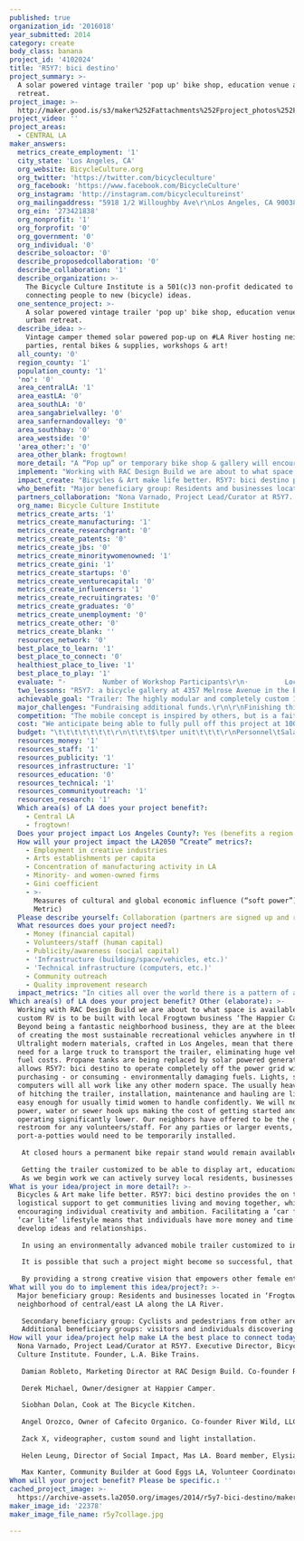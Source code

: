 ```yaml
---
published: true
organization_id: '2016018'
year_submitted: 2014
category: create
body_class: banana
project_id: '4102024'
title: 'R5Y7: bici destino'
project_summary: >-
  A solar powered vintage trailer 'pop up' bike shop, education venue and urban
  retreat.
project_image: >-
  http://maker.good.is/s3/maker%252Fattachments%252Fproject_photos%252Fimages%252F22378%252Fdisplay%252Fr5y7collage.jpg=c570x385
project_video: ''
project_areas:
  - CENTRAL LA
maker_answers:
  metrics_create_employment: '1'
  city_state: 'Los Angeles, CA'
  org_website: BicycleCulture.org
  org_twitter: 'https://twitter.com/bicycleculture'
  org_facebook: 'https://www.facebook.com/BicycleCulture'
  org_instagram: 'http://instagram.com/bicyclecultureinst'
  org_mailingaddress: "5918 1/2 Willoughby Ave\r\nLos Angeles, CA 90038"
  org_ein: '273421838'
  org_nonprofit: '1'
  org_forprofit: '0'
  org_government: '0'
  org_individual: '0'
  describe_soloactor: '0'
  describe_proposedcollaboration: '0'
  describe_collaboration: '1'
  describe_organization: >-
    The Bicycle Culture Institute is a 501(c)3 non-profit dedicated to
    connecting people to new (bicycle) ideas.
  one_sentence_project: >-
    A solar powered vintage trailer 'pop up' bike shop, education venue and
    urban retreat.
  describe_idea: >-
    Vintage camper themed solar powered pop-up on #LA River hosting neighborhood
    parties, rental bikes & supplies, workshops & art!
  all_county: '0'
  region_county: '1'
  population_county: '1'
  'no': '0'
  area_centralLA: '1'
  area_eastLA: '0'
  area_southLA: '0'
  area_sangabrielvalley: '0'
  area_sanfernandovalley: '0'
  area_southbay: '0'
  area_westside: '0'
  'area_other:': '0'
  area_other_blank: frogtown!
  more_detail: "A “Pop up” or temporary bike shop & gallery will encourage people to bicycle along the LA river bike path from areas far outside the immediate neighborhood. Through workshops and signage we can reduce the number of collisions between walkers and cyclists – people passing through the neighborhood versus residents. By utilizing a custom vintage style trailer, we’re able to delight the imagination attract artist and design enthusiasts, or simply anyone who loves beautiful outdoor experiences along the LA River. LA City sponsored plans call for art installations, garden projects, infrastructure improvements – but none have included bicycles. That’s crazy!\r\n\r\nLet's blend art, education & practical support to make LA the best place to CREATE."
  implement: "Working with RAC Design Build we are about to what space is available. The custom RV is to be built with local Frogtown business ‘The Happier Camper.’ Beyond being a fantastic neighborhood business, they are at the bleeding edge of creating the most sustainable recreational vehicles anywhere in the world. Ultralight modern materials, crafted in Los Angeles, mean that there is no need for a large truck to transport the trailer, eliminating huge vehicle and fuel costs. Propane tanks are being replaced by solar powered generators. This allows R5Y7: bici destino to operate completely off the power grid without purchasing - or consuming - environmentally damaging fuels. Lights, sound and computers will all work like any other modern space. The usually heavy tasks of hitching the trailer, installation, maintenance and hauling are light and easy enough for usually timid women to handle confidently. We will not need power, water or sewer hook ups making the cost of getting started and operating significantly lower. Our neighbors have offered to be the go-to restroom for any volunteers/staff. For any parties or larger events, port-a-potties would need to be temporarily installed. \r\n\r\nAt closed hours a permanent bike repair stand would remain available to anyone along the bike path, further increasing our ability to help act as a vital resource beyond the limits of open hours. \r\n\r\nGetting the trailer customized to be able to display art, educational materials and bike products will be the longest and most complicated part of becoming fully operational in the community. Alongside the trailer rental bikes are lined up next to the repair stand and storage shed. Attention to design and aesthetics go into everything, including placement of all materials reinforce our idea of the installation as a creative urban retreat. R5Y7: bici destination - for cyclists, artists and LA river lovers. By evoking a retro camping aesthetic the cost of creating a beautiful installation is far less and the sense of relaxation and oasis is enhanced. We take our inspiration from classic American summer camps, with outdoor hanging lights to signify a special event, access to untamed nature as a way to recharge and a judgement free space to learn, create, explore and experiment. \r\nAs we begin work we can actively survey local residents, businesses and people along the bike path. This will influence our priorities and focus in scheduling workshops and other outreach in the coming year. \r\n"
  impact_create: "Bicycles & Art make life better. R5Y7: bici destino provides the on the ground logistical support to get communities living and moving together, while encouraging individual creativity and ambition. Facilitating a ‘car free’ or ‘car lite’ lifestyle means that individuals have more money and time to develop ideas and relationships.\r\n\r\nIn using an environmentally advanced mobile trailer customized to inspire fun and imagination, we not only facilitate increasing use of the bike path and surrounding area; but pave the way for other creative endeavors to become possible using the same low-cost/highly creative approach to rapid concept development. We will be the first to use this specific combination of an ultralight mobile structure that is fully solar powered and capable of performing all the rugged tasks of mechanical support while also evoking the playful spirit of a vintage travel trailer.\r\n\r\nIt is possible that such a project might become so successful, that it moves or expands to other neighborhoods; providing the same active transportation support and creative ‘placemaking’ that is rapidly becoming one of the most effective tools in developing healthy, people-first urban development. Regardless of how the trailer, or the concept of R5Y7: bici destino develops, the positive impact of increasing LA River path usage, active transit, education and recreation will resonate with lasting results.\r\n\r\nBy providing a strong creative vision that empowers other female entrepreneurs and young people interested in bicycles, art or urban development – we cannot yet imagine the ideas and incomes that naturally happen when other people see what is possible!"
  who_benefit: "Major beneficiary group: Residents and businesses located in ‘Frogtown’ neighborhood of central/east LA along the LA River.\r\n\r\nSecondary beneficiary group: Cyclists and pedestrians from other areas of Los Angeles utilizing the LA River path for recreation or transit.\r\nAdditional beneficiary groups: visitors and individuals discovering the project via press coverage, online media and word of mouth.\r\n \r\n"
  partners_collaboration: "Nona Varnado, Project Lead/Curator at R5Y7. Executive Director, Bicycle Culture Institute. Founder, L.A. Bike Trains. \r\n\r\nDamian Robleto, Marketing Director at RAC Design Build. Co-founder River Wild, LLC. Board member, Elysian Valley Arts Collective. \r\n\r\nDerek Michael, Owner/designer at Happier Camper.\r\n\r\nSiobhan Dolan, Cook at The Bicycle Kitchen.\r\n\r\nAngel Orozco, Owner of Cafecito Organico. Co-founder River Wild, LLC.\r\n\r\nZack X, videographer, custom sound and light installation.\r\n\r\nHelen Leung, Director of Social Impact, Mas LA. Board member, Elysian Valley Arts Collective.\r\n\r\nMax Kanter, Community Builder at Good Eggs LA, Volunteer Coordinator at Food Forward."
  org_name: Bicycle Culture Institute
  metrics_create_arts: '1'
  metrics_create_manufacturing: '1'
  metrics_create_researchgrant: '0'
  metrics_create_patents: '0'
  metrics_create_jbs: '0'
  metrics_create_minoritywomenowned: '1'
  metrics_create_gini: '1'
  metrics_create_startups: '0'
  metrics_create_venturecapital: '0'
  metrics_create_influencers: '1'
  metrics_create_recruitingrates: '0'
  metrics_create_graduates: '0'
  metrics_create_unemployment: '0'
  metrics_create_other: '0'
  metrics_create_blank: ''
  resources_network: '0'
  best_place_to_learn: '1'
  best_place_to_connect: '0'
  healthiest_place_to_live: '1'
  best_place_to_play: '1'
  evaluate: "·         Number of Workshop Participants\r\n·         Local Resident/Business Survey\r\n·         Sales of basic bicycle goods and bike rentals.\r\n \r\nWorkshops are a direct way of knowing that people are actively interested in our programming and have gone to significant effort to gain the knowledge we hope to share. Even with small informal workshops hosted outdoors we have the potential to train hundreds of new riders, mechanics and creative individuals through regularly scheduled workshops.\r\nWith the current situation there’s significant confusion, resentment and concern over who is using the LA River path – and how. We believe that our presence and programming will do tremendous good in improving the current circumstances. Even better, by reaching out early and soliciting feedback before beginning we can make sure we’re being responsive to the most important issues. Once the project concludes, or at the end of 1 year we’ll follow up with another survey asking the same questions so that we can get an accurate idea of our real and perceived impact.\r\nSo far everyone seems excited about the idea of being able to get bike tubes and other basic items or rent a bike along the LA River path. By providing that resource we may be hugely increasing the number of trips (frequency) or new riders. But we’ll only know after we give it a try and direct sales are a concrete way to measure that.\r\n\r\nAdditionally: The Los Angeles Bike Count happens bi-annually. In 2014 the Los Angeles County Bicycle Coalition included the LA River Path in their count locations. If our project has as significant impact as we are hoping for – it should mean that the traffic that is counted in 2016 is not only greater than the numbers counted in 2014, but that the increase is more significant along the LA River path than in other locations. This will be a powerful data validation that we do not have to perform and gives the project additional credence coming from an established outside party."
  two_lessons: "R5Y7: a bicycle gallery at 4357 Melrose Avenue in the East Hollywood neighborhood existed from December 2012 – December 2013. Everything from the learning the response to different kinds of art, demonstrated interest in certain workshops and the infinite details in how to successfully promote and develop attendance was a tremendous learning experience. Beyond the creative, social or technical aspects of running the gallery, the financial side was a very serious lesson in exactly how little money was needed to still pull off quality programing while keeping the lights on.\r\n\r\nLesson #1: Workshops are the catalyst for impact. Workshops should be designed to address the most frequently heard concerns locals describe in a simple DIY format, such as Urban Riding Skills 101, How to Dress for Bike Commuting, Shopping by Bicycle, Fixing a Flat, Fixing Brakes/Gears, How to Keep Your Bike Secure & Taking Your Bike on METRO/Metrolink.\r\n\r\nLesson #2: Even if it’s beautiful or a good idea, it still needs to be financially sustainable. Bikes are thought of as toys, not transportation. Most people think of both bicycles and art as something that should be free or basically free. Unfortunately that means that many great projects never happen or never last long enough to have the impact they are capable of. By looking to sell basic bicycle goods, we are also helping to create a new model of financial sustainability for this kind of community outreach. Similar to what the Bicycle Kitchen and other bike co-ops in Los Angeles are already doing.\r\n "
  achievable_goal: "Trailer: The highly modular and completely custom 16’ fiberglass trailer is currently in development under the Happier Camper. First production run is scheduled for October 2014. Even with delays and extensive custom work, the R5Y7: bici destino unit will be ready by February, 2015. While the creation of the trailer itself has a complex manufacturing process, it save us in other ways: from not having to handle serious infrastructure work to not needing to transport heavy items across long distances with large, powerful (expensive!) trucks. \r\n\r\nWe’d like to launch during the Valentine’s season with a “Love” themed promotion campaign. Trailer designer and builder Derek Michael is a passionate collaborator who believes in the R5Y7: bici destino vision for Los Angeles and will grant our project the highest priority in the manufacturing process. Hooray!\r\n\r\nWorkshops, already tested in the earlier space and currently being expert reviewed will be ready by January 1, 2015 – regardless of the launch date of the R5Y7: destino bici project. Workshops are the long term goal of the Bicycle Culture Institute to provide standardized learning materials. However without R5Y7: destino bici as a venue to teach and refine these lesson plans with 1:1 human interaction, these materials would languish..\r\n\r\nProduct: Bicycle Culture Institute currently has a wholesale account with bicycle parts distributor based in Portland, Oregon. BCI’s non-profit status limit certain commercial possibilities, but ensure that any sales benefit our community and mission as defined under California tax law. Additional distributor/brand accounts take 30-60 days to establish and receive stock. Most distributors and brands require a physical location. In order for us to secure that location, we need to be able to fund the project. Once a location is finalized, we will be able to choose which distributors and brands we prefer to work with. Thanks to many years of experience working in the bicycle industry, Nona Varnado is able to quickly select the most appropriate vendors and make the most resourceful purchasing decisions. \r\n\r\nVolunteers & Unusually Talented Individuals: Both Bicycle Culture Institute and the Bicycle Kitchen have substantial volunteer resources. Through existing relationships many talented people have expressed their excitement at the possibility of making such a project happen."
  major_challenges: "Fundraising additional funds.\r\n\r\nFinishing this application!\r\n\r\n--Friends!"
  competition: "The mobile concept is inspired by others, but is a faithful continuation of the original R5Y7 gallery in East Hollywood. The cycling apparel brand, Rapha, before they had the capital to open permanent stores created a custom RV that toured along classic cycling routes and would “park” in an urban location for a seasonal pop-up where the online brand hosted movies and gave out espresso, without pushing product – just creating an enjoyable haven for cyclists to hang out and enjoy access to hard to exclusive items. Beyond a universally positive response in pop up locations all over the globe, it was a winning strategy that allowed the brand to grow to the point where they now have several permanent stores in several cities. However they still have their now iconic RV that has become a much loved symbol of adventure.\r\n\r\nLevis’ in promoting their bicycle apparel “commuter” line has done several temporary pop-ups in cities across the USA. In August 2014 they will come to downtown Los Angeles - signifying the influence and rise of bicycle culture in LA. Their pop-ups have been in empty storefronts or in collaboration with ACE Hotel locations, often supported by mobile trailers used for events block off the street and create a temporary festival environment where attendees can get free mechanical help, check out product and party. This model of outreach has been so successful that they are doing it again and expanding to additional cities after the initial campaign in 2011.\r\n\r\nThe Happier Camper, our neighbor and collaborator in Frogtown, is at the forefront of the trend towards ‘classic’ or restored RV’s. Featured in Sunset magazine and becoming ever more popular the restored camper is a nostalgic and affordable alternative to hotels, more luxurious than camping and just plain fun! By creating a custom vintage style trailer we tap into the enthusiasm and easy media attention of the classic camper trend, while also avoiding the costs of a permanent space, or city regulations required for other kinds of semi-permanent and temporary structures. Plus, when our time in Frogtown comes to a close, we simply pack up and find a new spot to set up!\r\n\r\nWe are also part of a community of bicycle nonprofits that are working to create a model of financial sustainability. Our project is unique in creating a mobile bike shop, art gallery and education hub… in a beautiful installation that makes spending time appreciating the LA river even more enjoyable.\r\n"
  cost: "We anticipate being able to fully pull off this project at 100k or slightly under. But experience has also taught us that sometimes… things are more expensive than you can anticipate. For example: we are planning on being open on abbreviated hours and on weekends. If there’s a clear need to extend open hours, the cost of the project would increase.\r\n\r\nThere is some built in “wiggle room” in the proposed budget – less product (bike parts, supplies for sale) may be purchased to account for another expense, or the budget for a party might be reduced, or we might have to rely more heavily on volunteers or reduce hours. But we also have the possibility of raising additional funds through bike rentals, and sales of basic bike goods.\r\n\r\nAs trailer, location and staffing issues are finalized – before the end of the year and before project launch – we also have the possibility of reaching out to existing supporters from the David Bohnett Foundation and community crowd funding. We can confidently raise an additional 25k-35k, but the full project cost requires LA2050 support.  "
  budget: "\t\t\t\t\t\t\t\r\n\t\t\t$\tper unit\t\t\t\r\nPersonnel\tSalaries\tProject Director\t\tannual\t\t\t$30,000\r\n\t\tprogram manager (part time)\t\tannual\t\t\t$12000\r\n\t\t3 staff members (part time)\t\tannual\t\t\t$20000\r\n\tTaxes/Benefits\t\t\t\t\t34%\t$24,310\r\n\t\t\t\t\t\t\t\r\n\tConsultants\tweb developer, LCI (instructor) fees, design, tax help\t\t\t\t\t$4,500\r\n\t\t\t\t\t\tSUBTOTAL\t$90,810\r\n\t\t\t\t\t\t\t\r\nProgram Expenses\tMonthly\tPrinting Costs\t$100\t/month\t12\tmonths\t$1,200\r\n\t\tSAS: Mailchimp, Meetup\t$75\t/month\t12\tmonths\t$900\r\n\t\t\t\t\t\t\t\r\n\tQuarterly\tShow installations\t$950\t/quarter\t\t\t$3800\r\n\t\tCleaning/maintenance\t$150\t/quarter\t4\tquarters\t$600\r\n\t\tDIY Signage (wayfinding) Projects\t$300\t/quarter\t4\tquarters\t$1,200\r\n\t\tOpening/Closing Parties\t$550\t/quarter\t4\tquarters\t$2,200\r\n\tBi-Annual\tProgram Surveys\t$1500\t\t\t\t$3000\r\n\tAnnual\tfiscal sponsor  administration fee\t6%\t/annual\t\tyear\t$9,171\r\n\t\t\t\t\t\tSUBTOTAL\t$22,071\r\n\t\t\t\t\t\t\t\r\n\tProperty/Location fees\t     \tin-kind\t\t\t\t$0\r\nNon-Personnel Operating Expenses\t\tCustom 16' Happier Camper\t$18,500\t/ unit\t1\t\t$18,500\r\n\t\tCustom awning\t$350\t\t1\t\t$350\r\n\t\tSolar panels & Generator\t$1,500\t/ unit\t1\t\t$1,500\r\n\t\tSound & Light Systems\t$950\t\t\t\t$950\r\n\t\tSteel Shed (bike storage)\t$1,100\t/ unit\t1\t\t$1,100\r\n\t\tDERO tool stand\t$900\t/ unit\t1\t\t$900\r\n\t\tBike Racks\t$500\t/ unit\t2\t\t$1,000\r\n\t\tBike Repair Stand\t$275\t/ unit\t1\t\t$275\r\n\t\tLocks, Security hardware\t\t\t\t\t$1,500\r\n\t\tBike Rental Fleet\t$320\t/ unit\t6\t\t$1,920\r\n\t\t\t\t\t\t\t\r\n\tWholesale Product\t\t\t\t\t\t\r\n\t\tMaintenance Products\t$2400\t\t\t\t$2400\r\n\t\tAccessories\t$6500\t\t\t\t$6500\r\n\t\tBike Parts\t$2500\t\t\t\t$2500\r\n\t\tApparel\t$3400\t\t\t\t$3400\r\n\t\t\t\t\t\t\t\r\n\tEquipment / Furniture\t\t\t\t\t\t\r\n\t\tTables\t$200\t/ unit\t4\t\t$800\r\n\t\tChairs\t$25\t/ unit\t20\t\t$500\r\n\t\t\t\t\t\t\t\r\n\t\tInternet Access\t$60\t/month\t12\t\t$720\r\n\t\tOffice Supplies\t$450\t/annual\t1\t\t$450\r\n\t\t\t\t\t\t\t\r\n\t\tComputer+Printer\t\t\t1\t\t$1,789\r\n\t\tTablet (used as register)\t$500\t/ unit\t1\t\t$500\r\n\t\thot spot device\t$150\t\t\t\t$150\r\n\t\t\t\t\t\t\t\r\n\tTravel - Local\t\t\t\t\t\t\r\n\t\tTowing/Vehicle\t$100\t/month\t12\t\t$1,200\r\n\t\tFuel\t$20\t/month\t12\t\t$240\r\n\t\t\t\t\t\tSUBTOTAL\t$49,144\r\n\t\t\t\t\t\t\t\r\n\t\t\t\t\t\tTOTAL\t$162,025\r\n\t\t\t\t\t\t\t\r\nIncome\tLA2050 CREATE Grant\t\t\t\t\t\t$100,000\r\n\t\t\t\t\t\t\t\r\n\tProduct Sales MSRP\t\t\t/annual\t\t\t$14,800\r\n\tBike Rentals\t$45 x 4 bikes x 2 days x 52 weeks\t\t/annual\t\t\t$18,720\r\n\tWorkshop fees\t$5-10 sliding scale. $7 average\t$250\t/month\t12\t\t$3,000\r\n\t\t\t\t\t\tTotal\t$136,520\r\n\t\t\t\t\t\t\t\r\n\t\t\t\t\t\t\t\r\n\t\t\t\t\t\t\t\r\n\t\t\t\t\t\t\t\r\n\t\t\t\t\t\t\t\r\n\t\t\t\t\t\tRemaining\t$25,505\r\n\t\t\t\t\t\t\t\r\n\t\t\t\t\t\t\t"
  resources_money: '1'
  resources_staff: '1'
  resources_publicity: '1'
  resources_infrastructure: '1'
  resources_education: '0'
  resources_technical: '1'
  resources_communityoutreach: '1'
  resources_research: '1'
  Which area(s) of LA does your project benefit?:
    - Central LA
    - frogtown!
  Does your project impact Los Angeles County?: Yes (benefits a region of LA County)
  How will your project impact the LA2050 “Create” metrics?:
    - Employment in creative industries
    - Arts establishments per capita
    - Concentration of manufacturing activity in LA
    - Minority- and women-owned firms
    - Gini coefficient
    - >-
      Measures of cultural and global economic influence (“soft power”) (Dream
      Metric)
  Please describe yourself: Collaboration (partners are signed up and ready to hit the ground running!)
  What resources does your project need?:
    - Money (financial capital)
    - Volunteers/staff (human capital)
    - Publicity/awareness (social capital)
    - 'Infrastructure (building/space/vehicles, etc.)'
    - 'Technical infrastructure (computers, etc.)'
    - Community outreach
    - Quality improvement research
  impact_metrics: "In cities all over the world there is a pattern of artists finding an inexpensive neighborhood, developing a vibrant cultural scene and then being pushed out as the real estate becomes too expensive for creatives to afford. Now, LA has the opportunity to develop a model of ‘conscientious development’ where artists, developers and residents work together to maintain the authenticity of what makes a neighborhood wonderful, while building new housing and commercial opportunity. \r\n\r\nThe LA River bike path is just beginning to develop as a transportation and recreational artery for cyclists and pedestrians, but a lack of support services or resources, education and wayfinding signage have led to conflicts among users and an underutilization of the public space. Frogtown is doing a great job establishing itself as an arts district and one of the first parcels on the LA River to engage in innovative placemaking efforts as a model of ‘conscientious development.’ When a neighborhood attracts expensive real estate developers, existing communities and businesses are pushed out leaving only unaffordable condos and frequently a serious lack of transportation infrastructure capable of handling an increased number of residents. Pop up events and temporary ‘placemaking’ resources can inspire residents and visitors to enjoy the neighborhood, build more resilient interconnected communities and provide a unique attraction for other city residents to explore.\r\n\r\nThanks to the LA River bike path travel easily to and from without congestion or parking problems! Through workshops and signage we can address and reduce the number of collisions between walkers and cyclists – or people passing through the neighborhood versus residents. \r\n\r\nEducation, art and fun really is the winning recipe! Every day as people wandered in to take a look at art, the biggest questions were: How do you get started? How do you bring a bike on the bus? It became clear that our mission was not just to inspire through art, but to provide real help in making these ideas accessible to anyone.\r\n\r\nR5Y7: bici destino is the perfect solution for LA now. Using an iconic RV to talk bicycles, we bring in a wide group of people who identify with a car lifestyle. Bicycles and art inspire creativity – shows are ‘open calls.’ Anyone in Los Angeles can have the opportunity to display their work. Open hours with a mechanic, tools available provide new jobs while workshops allow anyone to develop skills necessary to work"
Which area(s) of LA does your project benefit? Other (elaborate): >-
  Working with RAC Design Build we are about to what space is available. The
  custom RV is to be built with local Frogtown business ‘The Happier Camper.’
  Beyond being a fantastic neighborhood business, they are at the bleeding edge
  of creating the most sustainable recreational vehicles anywhere in the world.
  Ultralight modern materials, crafted in Los Angeles, mean that there is no
  need for a large truck to transport the trailer, eliminating huge vehicle and
  fuel costs. Propane tanks are being replaced by solar powered generators. This
  allows R5Y7: bici destino to operate completely off the power grid without
  purchasing - or consuming - environmentally damaging fuels. Lights, sound and
  computers will all work like any other modern space. The usually heavy tasks
  of hitching the trailer, installation, maintenance and hauling are light and
  easy enough for usually timid women to handle confidently. We will not need
  power, water or sewer hook ups making the cost of getting started and
  operating significantly lower. Our neighbors have offered to be the go-to
  restroom for any volunteers/staff. For any parties or larger events,
  port-a-potties would need to be temporarily installed. 
   
   At closed hours a permanent bike repair stand would remain available to anyone along the bike path, further increasing our ability to help act as a vital resource beyond the limits of open hours. 
   
   Getting the trailer customized to be able to display art, educational materials and bike products will be the longest and most complicated part of becoming fully operational in the community. Alongside the trailer rental bikes are lined up next to the repair stand and storage shed. Attention to design and aesthetics go into everything, including placement of all materials reinforce our idea of the installation as a creative urban retreat. R5Y7: bici destination - for cyclists, artists and LA river lovers. By evoking a retro camping aesthetic the cost of creating a beautiful installation is far less and the sense of relaxation and oasis is enhanced. We take our inspiration from classic American summer camps, with outdoor hanging lights to signify a special event, access to untamed nature as a way to recharge and a judgement free space to learn, create, explore and experiment. 
   As we begin work we can actively survey local residents, businesses and people along the bike path. This will influence our priorities and focus in scheduling workshops and other outreach in the coming year.
What is your idea/project in more detail?: >-
  Bicycles & Art make life better. R5Y7: bici destino provides the on the ground
  logistical support to get communities living and moving together, while
  encouraging individual creativity and ambition. Facilitating a ‘car free’ or
  ‘car lite’ lifestyle means that individuals have more money and time to
  develop ideas and relationships.
   
   In using an environmentally advanced mobile trailer customized to inspire fun and imagination, we not only facilitate increasing use of the bike path and surrounding area; but pave the way for other creative endeavors to become possible using the same low-cost/highly creative approach to rapid concept development. We will be the first to use this specific combination of an ultralight mobile structure that is fully solar powered and capable of performing all the rugged tasks of mechanical support while also evoking the playful spirit of a vintage travel trailer.
   
   It is possible that such a project might become so successful, that it moves or expands to other neighborhoods; providing the same active transportation support and creative ‘placemaking’ that is rapidly becoming one of the most effective tools in developing healthy, people-first urban development. Regardless of how the trailer, or the concept of R5Y7: bici destino develops, the positive impact of increasing LA River path usage, active transit, education and recreation will resonate with lasting results.
   
   By providing a strong creative vision that empowers other female entrepreneurs and young people interested in bicycles, art or urban development – we cannot yet imagine the ideas and incomes that naturally happen when other people see what is possible!
What will you do to implement this idea/project?: >-
  Major beneficiary group: Residents and businesses located in ‘Frogtown’
  neighborhood of central/east LA along the LA River.
   
   Secondary beneficiary group: Cyclists and pedestrians from other areas of Los Angeles utilizing the LA River path for recreation or transit.
   Additional beneficiary groups: visitors and individuals discovering the project via press coverage, online media and word of mouth.
How will your idea/project help make LA the best place to connect today? In LA2050?: >-
  Nona Varnado, Project Lead/Curator at R5Y7. Executive Director, Bicycle
  Culture Institute. Founder, L.A. Bike Trains. 
   
   Damian Robleto, Marketing Director at RAC Design Build. Co-founder River Wild, LLC. Board member, Elysian Valley Arts Collective. 
   
   Derek Michael, Owner/designer at Happier Camper.
   
   Siobhan Dolan, Cook at The Bicycle Kitchen.
   
   Angel Orozco, Owner of Cafecito Organico. Co-founder River Wild, LLC.
   
   Zack X, videographer, custom sound and light installation.
   
   Helen Leung, Director of Social Impact, Mas LA. Board member, Elysian Valley Arts Collective.
   
   Max Kanter, Community Builder at Good Eggs LA, Volunteer Coordinator at Food Forward.
Whom will your project benefit? Please be specific.: ''
cached_project_image: >-
  https://archive-assets.la2050.org/images/2014/r5y7-bici-destino/maker.good.is/s3/maker%252Fattachments%252Fproject_photos%252Fimages%252F22378%252Fdisplay%252Fr5y7collage.jpg=c570x385.jpg
maker_image_id: '22378'
maker_image_file_name: r5y7collage.jpg

---
```

